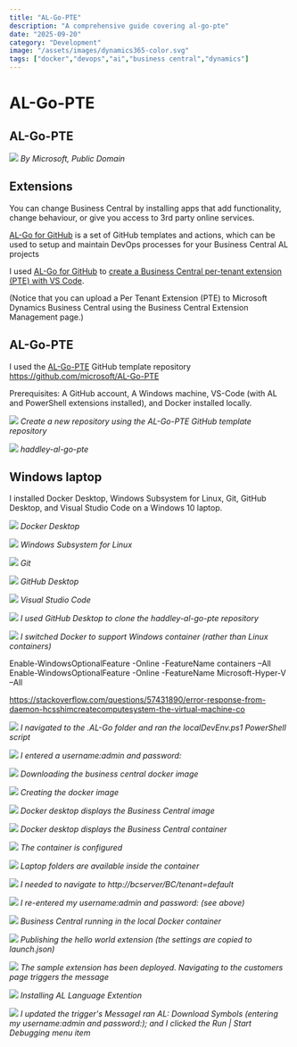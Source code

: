 ```yaml
---
title: "AL-Go-PTE"
description: "A comprehensive guide covering al-go-pte"
date: "2025-09-20"
category: "Development"
image: "/assets/images/dynamics365-color.svg"
tags: ["docker","devops","ai","business central","dynamics"]
---
```


# AL-Go-PTE

## AL-Go-PTE

![](/assets/images/al-go-pte/dynamics365-color.svg)
*By Microsoft, Public Domain*


## Extensions

You can change Business Central by installing apps that add functionality, change behaviour, or give you access to 3rd party online services.

[AL-Go for GitHub](https://github.com/microsoft/AL-Go) is a set of GitHub templates and actions, which can be used to setup and maintain DevOps processes for your Business Central AL projects

I used [AL-Go for GitHub](https://github.com/microsoft/AL-Go) to [create a Business Central per-tenant extension (PTE) with VS Code](https://github.com/microsoft/AL-Go/blob/main/Scenarios/GetStarted.md).

(Notice that you can upload a Per Tenant Extension (PTE) to Microsoft Dynamics Business Central using the Business Central Extension Management page.)


## AL-Go-PTE

I used the [AL-Go-PTE](https://github.com/microsoft/AL-Go-PTE) GitHub template repository https://github.com/microsoft/AL-Go-PTE

Prerequisites: A GitHub account, A Windows machine, VS-Code (with AL and PowerShell extensions installed), and Docker installed locally.

![](/assets/images/al-go-pte/screen-shot-2023-08-26-at-9.27.59-am-1836x1062.png)
*Create a new repository using the AL-Go-PTE GitHub template repository*

![](/assets/images/al-go-pte/screen-shot-2023-08-26-at-10.11.22-am-1836x1320.png)
*haddley-al-go-pte*


## Windows laptop

I installed Docker Desktop, Windows Subsystem for Linux, Git, GitHub Desktop, and Visual Studio Code on a Windows 10 laptop.

![](/assets/images/al-go-pte/20230826image01-940x681.png)
*Docker Desktop*

![](/assets/images/al-go-pte/20230826image19-856x376.png)
*Windows Subsystem for Linux*

![](/assets/images/al-go-pte/20230826image14-951x674.png)
*Git*

![](/assets/images/al-go-pte/20230826image05-1061x672.png)
*GitHub Desktop*

![](/assets/images/al-go-pte/20230826image16-1060x671.png)
*Visual Studio Code*

![](/assets/images/al-go-pte/20230826image02-957x658.png)
*I used GitHub Desktop to clone the haddley-al-go-pte repository*

![](/assets/images/al-go-pte/20230826image24-320x519.png)
*I switched Docker to support Windows container (rather than Linux containers)*

Enable-WindowsOptionalFeature -Online -FeatureName containers –All
Enable-WindowsOptionalFeature -Online -FeatureName Microsoft-Hyper-V –All

https://stackoverflow.com/questions/57431890/error-response-from-daemon-hcsshimcreatecomputesystem-the-virtual-machine-co

![](/assets/images/al-go-pte/20230826image11-855x251.png)
*I navigated to the .AL-Go folder and ran the localDevEnv.ps1 PowerShell script*

![](/assets/images/al-go-pte/20230826image18-859x720.png)
*I entered a username:admin and password:<password>*

![](/assets/images/al-go-pte/20230826image21-856x718.png)
*Downloading the business central docker image*

![](/assets/images/al-go-pte/20230826image22-856x721.png)
*Creating the docker image*

![](/assets/images/al-go-pte/20230826image23-1270x716.png)
*Docker desktop displays the Business Central image*

![](/assets/images/al-go-pte/20230826image24-1269x719.png)
*Docker desktop displays the Business Central container*

![](/assets/images/al-go-pte/20230826image26-1373x878.png)
*The container is configured*

![](/assets/images/al-go-pte/20230826image27-1265x717.png)
*Laptop folders are available inside the container*

![](/assets/images/al-go-pte/20230826image28-1266x719.png)
*I needed to navigate to http://bcserver/BC/tenant=default*

![](/assets/images/al-go-pte/20230826image29-1162x703.png)
*I re-entered my username:admin and password:<password> (see above)*

![](/assets/images/al-go-pte/20230826image30-1160x705.png)
*Business Central running in the local Docker container*

![](/assets/images/al-go-pte/20230826image31-857x719.png)
*Publishing the hello world extension (the settings are copied to launch.json)*

![](/assets/images/al-go-pte/20230826image32-929x677.png)
*The sample extension has been deployed. Navigating to the customers page triggers the message*

![](/assets/images/al-go-pte/20230826image33-1022x310.png)
*Installing AL Language Extention*

![](/assets/images/al-go-pte/20230826imag34-1365x989.png)
*I updated the trigger's MessageI ran AL: Download Symbols (entering my username:admin and password:<password>); and I clicked the Run | Start Debugging menu item*
